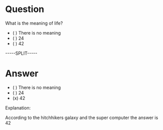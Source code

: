 # Question

What is the meaning of life?

* ( ) There is no meaning
* ( ) 24
* ( ) 42 

-----SPLIT-----

# Answer

* ( ) There is no meaning
* ( ) 24
* (x) 42 

Explanation:

According to the hitchhikers galaxy and the super computer the answer is 42
